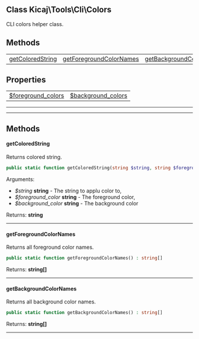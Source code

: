 ## Class Kicaj\Tools\Cli\Colors
CLI colors helper class.

## Methods

|                                                  |                                                  |                                                  |
| ------------------------------------------------ | ------------------------------------------------ | ------------------------------------------------ |
      [getColoredString](#getcoloredstring)       |[getForegroundColorNames](#getforegroundcolornames)|[getBackgroundColorNames](#getbackgroundcolornames)|

## Properties

|                                        |                                        |
| -------------------------------------- | -------------------------------------- |
[$foreground_colors](#foreground_colors)|[$background_colors](#background_colors)|

-------

-------
## Methods
#### getColoredString
Returns colored string.
```php
public static function getColoredString(string $string, string $foreground_color, string $background_color) : string
```
Arguments:
- _$string_ **string** - The string to applu color to, 
- _$foreground_color_ **string** - The foreground color, 
- _$background_color_ **string** - The background color

Returns: **string**

-------
#### getForegroundColorNames
Returns all foreground color names.
```php
public static function getForegroundColorNames() : string[]
```

Returns: **string[]**

-------
#### getBackgroundColorNames
Returns all background color names.
```php
public static function getBackgroundColorNames() : string[]
```

Returns: **string[]**

-------
